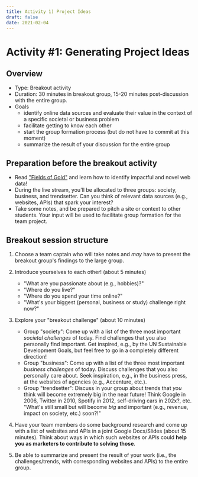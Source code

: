 ```yaml
---
title: Activity 1) Project Ideas
draft: false
date: 2021-02-04
---
```


# Activity #1: Generating Project Ideas

## Overview
- Type: Breakout activity
- Duration: 30 minutes in breakout group, 15-20 minutes post-discussion with the entire group.
- Goals
  - identify online data sources and evaluate their value in the context of a specific societal or business problem
  - facilitate getting to know each other
  - start the group formation process (but do not have to commit at this moment)
  - summarize the result of your discussion for the entire group

## Preparation before the breakout activity

- Read ["Fields of Gold"](https://papers.ssrn.com/sol3/papers.cfm?abstract_id=3820666) and learn how to identify impactful and novel web data!
- During the live stream, you'll be allocated to three groups: society, business, and trendsetter. Can you think of relevant data sources (e.g., websites, APIs) that spark your interest?
- Take some notes, and be prepared to pitch a site or context to other students. Your input will be used to facilitate group formation for the team project.


## Breakout session structure

1. Choose a team captain who will take notes and *may* have to present the breakout group's findings to the large group.
2. Introduce yourselves to each other! (about 5 minutes)
    - "What are you passionate about (e.g., hobbies)?"
    - "Where do you live?"
    - "Where do you spend your time online?"
    - "What's your biggest (personal, business or study) challenge right now?"

3. Explore your "breakout challenge" (about 10 minutes)
    - Group "society": Come up with a list of the three most important *societal challenges* of today. Find challenges that you also personally find important. Get inspired, e.g., by the UN Sustainable Development Goals, but feel free to go in a completely different direction!
    - Group "business": Come up with a list of the three most important *business challenges* of today. Discuss challenges that you also personally care about. Seek inspiration, e.g., in the business press, at the websites of agencies (e.g., Accenture, etc.).
    - Group "trendsetter": Discuss in your group about trends that *you* think will become extremely big in the near future! Think Google in 2006, Twitter in 2010, Spotify in 2012, self-driving cars in 202x?, etc. "What's still small but will become *big* and important (e.g., revenue, impact on society, etc.) soon?!"
4. Have your team members do some background research and come up with a list of websites and APIs in a joint Google Docs/Slides (about 15 minutes). Think about ways in which such websites or APIs could __help you as marketers to contribute to solving those__.
5. Be able to summarize and present the result of your work (i.e., the challenges/trends, with corresponding websites and APIs) to the entire group.
